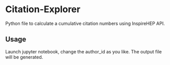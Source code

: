 # Citation-Explorer
Python file to calculate a cumulative citation numbers using InspireHEP API.

## Usage
Launch jupyter notebook, change the author_id as you like. The output file will be generated.
